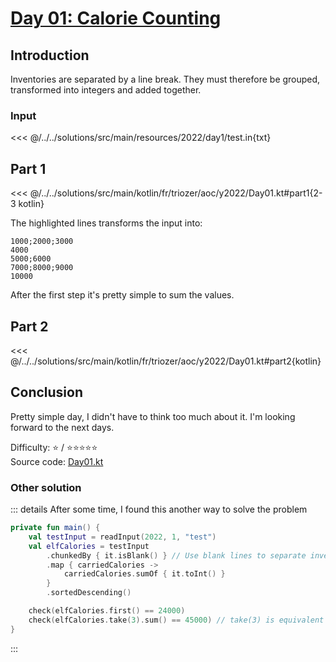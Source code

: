 # [Day 01: Calorie Counting](https://adventofcode.com/2022/day/1)

## Introduction

Inventories are separated by a line break. They must therefore be grouped, transformed into integers and added together.

### Input

<<< @/../../solutions/src/main/resources/2022/day1/test.in{txt}

## Part 1

<<< @/../../solutions/src/main/kotlin/fr/triozer/aoc/y2022/Day01.kt#part1{2-3 kotlin}

The highlighted lines transforms the input into:

```
1000;2000;3000
4000
5000;6000
7000;8000;9000
10000
```

After the first step it's pretty simple to sum the values.

## Part 2

<<< @/../../solutions/src/main/kotlin/fr/triozer/aoc/y2022/Day01.kt#part2{kotlin}

## Conclusion

Pretty simple day, I didn't have to think too much about it. I'm looking forward to the next days.

Difficulty: ⭐️ / ⭐️⭐️⭐️⭐️⭐️\
Source
code: [Day01.kt](https://github.com/triozer/aoc-2022/blob/main/solutions/src/main/kotlin/fr/triozer/aoc/y2022/Day01.kt)

### Other solution

::: details After some time, I found this another way to solve the problem

```kotlin
private fun main() {
    val testInput = readInput(2022, 1, "test")
    val elfCalories = testInput
        .chunkedBy { it.isBlank() } // Use blank lines to separate inventories
        .map { carriedCalories ->
            carriedCalories.sumOf { it.toInt() }
        }
        .sortedDescending()

    check(elfCalories.first() == 24000)
    check(elfCalories.take(3).sum() == 45000) // take(3) is equivalent to subList(0, 3)
}
```

:::
